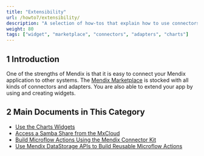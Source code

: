 ```yaml
---
title: "Extensibility"
url: /howto7/extensibility/
description: "A selection of how-tos that explain how to use connectors and adapters from the Marketplace."
weight: 80
tags: ["widget", "marketplace", "connectors", "adapters", "charts"]
---
```


## 1 Introduction

One of the strengths of Mendix is that it is easy to connect your Mendix application to other systems. The [Mendix Marketplace](https://marketplace.mendix.com/) is stocked with all kinds of connectors and adapters. You are also able to extend your app by using and creating widgets.

## 2 Main Documents in This Category

* [Use the Charts Widgets](/howto7/extensibility/charts-tutorials/)
* [Access a Samba Share from the MxCloud](/howto7/extensibility/access-a-samba-share-from-the-mxcloud/)
* [Build Microflow Actions Using the Mendix Connector Kit](/howto7/extensibility/howto-connector-kit/)
* [Use Mendix DataStorage APIs to Build Reusable Microflow Actions](/howto7/extensibility/howto-datastorage-api/)
